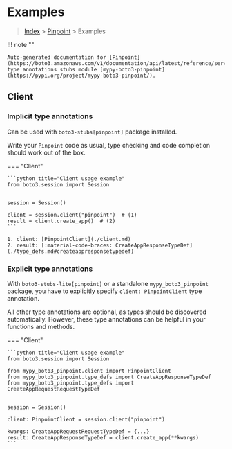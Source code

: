 # Examples

> [Index](../README.md) > [Pinpoint](./README.md) > Examples

!!! note ""

    Auto-generated documentation for [Pinpoint](https://boto3.amazonaws.com/v1/documentation/api/latest/reference/services/pinpoint.html#Pinpoint)
    type annotations stubs module [mypy-boto3-pinpoint](https://pypi.org/project/mypy-boto3-pinpoint/).

## Client

### Implicit type annotations

Can be used with `boto3-stubs[pinpoint]` package installed.

Write your `Pinpoint` code as usual,
type checking and code completion should work out of the box.


=== "Client"

    ```python title="Client usage example"
    from boto3.session import Session


    session = Session()

    client = session.client("pinpoint")  # (1)
    result = client.create_app()  # (2)
    ```

    1. client: [PinpointClient](./client.md)
    2. result: [:material-code-braces: CreateAppResponseTypeDef](./type_defs.md#createappresponsetypedef) 






### Explicit type annotations

With `boto3-stubs-lite[pinpoint]`
or a standalone `mypy_boto3_pinpoint` package, you have to explicitly specify `client: PinpointClient` type annotation.

All other type annotations are optional, as types should be discovered automatically.
However, these type annotations can be helpful in your functions and methods.


=== "Client"

    ```python title="Client usage example"
    from boto3.session import Session

    from mypy_boto3_pinpoint.client import PinpointClient
    from mypy_boto3_pinpoint.type_defs import CreateAppResponseTypeDef
    from mypy_boto3_pinpoint.type_defs import CreateAppRequestRequestTypeDef


    session = Session()

    client: PinpointClient = session.client("pinpoint")

    kwargs: CreateAppRequestRequestTypeDef = {...}
    result: CreateAppResponseTypeDef = client.create_app(**kwargs)
    ```






